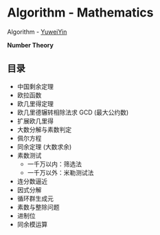# Algorithm - Mathematics

Algorithm - [YuweiYin](https://github.com/YuweiYin)

**Number Theory**

## 目录

- 中国剩余定理
- 欧拉函数
- 欧几里得定理
- 欧几里德辗转相除法求 GCD (最大公约数)
- 扩展欧几里得
- 大数分解与素数判定
- 佩尔方程
- 同余定理 (大数求余)
- 素数测试
	- 一千万以内：筛选法
	- 一千万以外：米勒测试法
- 连分数逼近
- 因式分解
- 循环群生成元
- 素数与整除问题
- 进制位
- 同余模运算
